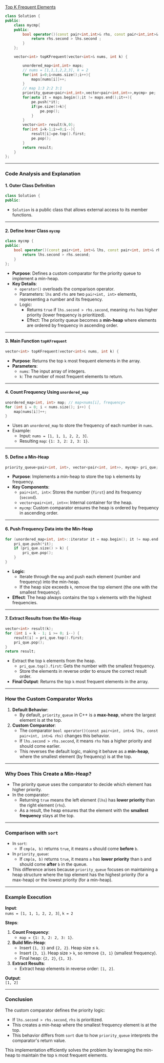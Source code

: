[Top K Frequent Elements](https://leetcode.com/problems/top-k-frequent-elements/description/)

```c++
class Solution {
public:
    class mycmp{
    public:
        bool operator()(const pair<int,int>& rhs, const pair<int,int>& lhs){
            return rhs.second > lhs.second ;
        }
    };

    vector<int> topKFrequent(vector<int>& nums, int k) {

        unordered_map<int,int> maps;
        // nums = [1,1,1,2,2,3], k = 2
        for(int i=0;i<nums.size();i++){
            maps[nums[i]]++;
        }      
        // map 1:3 2:2 3:1
        priority_queue<pair<int,int>,vector<pair<int,int>>,mycmp> pe;
        for(auto it = maps.begin();it != maps.end();it++){  
            pe.push(*it);
            if(pe.size()>k){
                pe.pop();
            }
        }
        vector<int> result(k,0);
        for(int i=k-1;i>=0;i--){
            result[i]=pe.top().first;
            pe.pop();
        }
        return result;
    }
};
```

---

### **Code Analysis and Explanation**

#### **1. Outer Class Definition**
```cpp
class Solution {
public:
```
- `Solution` is a public class that allows external access to its member functions.

---

#### **2. Define Inner Class `mycmp`**
```cpp
class mycmp {
public:
    bool operator()(const pair<int, int>& lhs, const pair<int, int>& rhs) {
        return lhs.second > rhs.second;
    }
};
```
- **Purpose**: Defines a custom comparator for the priority queue to implement a min-heap.
- **Key Details**:
  - `operator()` overloads the comparison operator.
  - Parameters: `lhs` and `rhs` are two `pair<int, int>` elements, representing a number and its frequency.
  - Logic: 
    - Returns `true` if `lhs.second > rhs.second`, meaning `rhs` has higher priority (lower frequency is prioritized).
    - Effect: The priority queue becomes a **min-heap** where elements are ordered by frequency in ascending order.

---

#### **3. Main Function `topKFrequent`**
```cpp
vector<int> topKFrequent(vector<int>& nums, int k) {
```
- **Purpose**: Returns the top `k` most frequent elements in the array.
- **Parameters**:
  - `nums`: The input array of integers.
  - `k`: The number of most frequent elements to return.

---

#### **4. Count Frequency Using `unordered_map`**
```cpp
unordered_map<int, int> map; // map<nums[i], frequency>
for (int i = 0; i < nums.size(); i++) {
    map[nums[i]]++;
}
```
- Uses an `unordered_map` to store the frequency of each number in `nums`.
- Example:
  - Input: `nums = [1, 1, 1, 2, 2, 3]`.
  - Resulting `map`: `{1: 3, 2: 2, 3: 1}`.

---

#### **5. Define a Min-Heap**
```cpp
priority_queue<pair<int, int>, vector<pair<int, int>>, mycmp> pri_que;
```
- **Purpose**: Implements a min-heap to store the top `k` elements by frequency.
- **Key Components**:
  - `pair<int, int>`: Stores the number (`first`) and its frequency (`second`).
  - `vector<pair<int, int>>`: Internal container for the heap.
  - `mycmp`: Custom comparator ensures the heap is ordered by frequency in ascending order.

---

#### **6. Push Frequency Data into the Min-Heap**
```cpp
for (unordered_map<int, int>::iterator it = map.begin(); it != map.end(); it++) {
    pri_que.push(*it);
    if (pri_que.size() > k) {
        pri_que.pop();
    }
}
```
- **Logic**:
  - Iterate through the `map` and push each element (number and frequency) into the min-heap.
  - If the heap size exceeds `k`, remove the top element (the one with the smallest frequency).
- **Effect**: The heap always contains the top `k` elements with the highest frequencies.

---

#### **7. Extract Results from the Min-Heap**
```cpp
vector<int> result(k);
for (int i = k - 1; i >= 0; i--) {
    result[i] = pri_que.top().first;
    pri_que.pop();
}
return result;
```
- Extract the top `k` elements from the heap.
  - `pri_que.top().first`: Gets the number with the smallest frequency.
  - Store the elements in reverse order to ensure the correct result order.
- **Final Output**: Returns the top `k` most frequent elements in the array.

---

### **How the Custom Comparator Works**
1. **Default Behavior**:
   - By default, `priority_queue` in C++ is a **max-heap**, where the largest element is at the top.
2. **Custom Comparator**:
   - The comparator `bool operator()(const pair<int, int>& lhs, const pair<int, int>& rhs)` changes this behavior.
   - If `lhs.second > rhs.second`, it means `rhs` has a higher priority and should come earlier.
   - This reverses the default logic, making it behave as a **min-heap**, where the smallest element (by frequency) is at the top.

---

### **Why Does This Create a Min-Heap?**
- The priority queue uses the comparator to decide which element has higher priority.
- In the comparator:
  - Returning `true` means the left element (`lhs`) has **lower priority** than the right element (`rhs`).
  - As a result, the heap ensures that the element with the **smallest frequency** stays at the top.

---

### **Comparison with `sort`**
- In `sort`:
  - If `cmp(a, b)` returns `true`, it means `a` should come **before** `b`.
- In `priority_queue`:
  - If `cmp(a, b)` returns `true`, it means `a` has **lower priority** than `b` and should come **after** `b` in the queue.
- This difference arises because `priority_queue` focuses on maintaining a heap structure where the top element has the highest priority (for a max-heap) or the lowest priority (for a min-heap).

---

### **Example Execution**

**Input**:  
`nums = [1, 1, 1, 2, 2, 3]`, `k = 2`

**Steps**:
1. **Count Frequency**:
   - `map = {1: 3, 2: 2, 3: 1}`.
2. **Build Min-Heap**:
   - Insert `{1, 3}` and `{2, 2}`. Heap size ≤ `k`.
   - Insert `{3, 1}`. Heap size > `k`, so remove `{3, 1}` (smallest frequency).
   - Final heap: `{2, 2}`, `{1, 3}`.
3. **Extract Results**:
   - Extract heap elements in reverse order: `[1, 2]`.

**Output**:  
`[1, 2]`

---

### **Conclusion**
The custom comparator defines the priority logic:
- If `lhs.second > rhs.second`, `rhs` is prioritized.
- This creates a min-heap where the smallest frequency element is at the top.
- This behavior differs from `sort` due to how `priority_queue` interprets the comparator's return value.

This implementation efficiently solves the problem by leveraging the min-heap to maintain the top `k` most frequent elements.